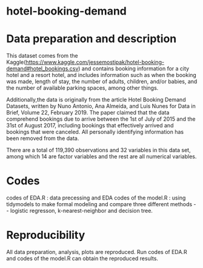 # hotel-booking-demand

# Data preparation and description
This dataset comes from the Kaggle(https://www.kaggle.com/jessemostipak/hotel-booking-demand#hotel_bookings.csv) and contains booking information for a city hotel and a resort hotel, and includes information such as when the booking was made, length of stay, the number of adults, children, and/or babies, and the number of available parking spaces, among other things. 


Additionally,the data is originally from the article Hotel Booking Demand Datasets, written by Nuno Antonio, Ana Almeida, and Luis Nunes for Data in Brief, Volume 22, February 2019. The paper claimed that the data comprehend bookings due to arrive between the 1st of July of 2015 and the 31st of August 2017, including bookings that effectively arrived and bookings that were canceled. All personally identifying information has been removed from the data.


There are a total of 119,390 observations and 32 variables in this data set, among which 14 are factor variables and the rest are all numerical variables.

# Codes
codes of EDA.R : data precessing and EDA
codes of the model.R : using tidymodels to make formal modeling and compare three different methods -- logistic regresson, k-nearest-neighbor and decision tree.

# Reproducibility
All data preparation, analysis, plots are reproduced. Run codes of EDA.R  and codes of the model.R can obtain the reproduced results.
